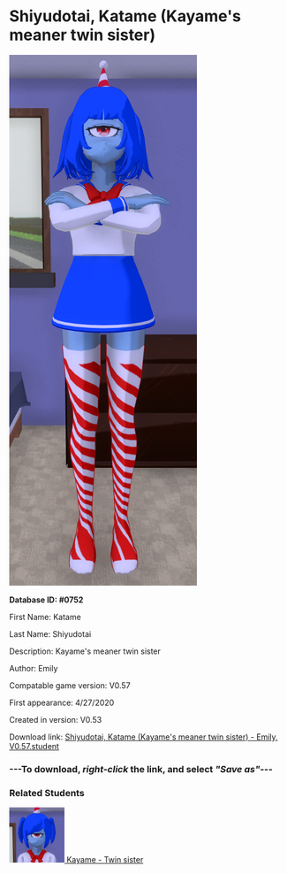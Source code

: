 # Shiyudotai, Katame (Kayame's meaner twin sister)

<img src="../../Files/Images/Shiyudotai, Katame (Kayame's meaner twin sister).png" title="Shiyudotai, Katame (Kayame's meaner twin sister) - Emily, V0.57">

**Database ID: #0752**

First Name: Katame

Last Name: Shiyudotai

Description: Kayame's meaner twin sister

Author: Emily

Compatable game version: V0.57

First appearance: 4/27/2020

Created in version: V0.53

Download link: <a href="https://raw.githubusercontent.com/Arbiter1223/Daigaku-Gurashi-Custom-Students/master/Files/Student%20Files/Shiyudotai%2C%20Katame%20(Kayame's%20meaner%20twin%20sister)%20-%20Emily%2C%20V0.57.student">Shiyudotai, Katame (Kayame's meaner twin sister) - Emily, V0.57.student</a>

### ---**To download, _right-click_ the link, and select _"Save as"_**---

### Related Students

<a href="Shiyudotai, Kayame (Katame's kinder twin sister).md"><img src="../../Files/Thumbs/Shiyudotai, Kayame (Katame's kinder twin sister).png" height="100" width="100" title="Shiyudotai, Kayame (Katame's kinder twin sister) - Emily, V0.57"></a><a href="Shiyudotai, Kayame (Katame's kinder twin sister).md"> Kayame - Twin sister</a>

